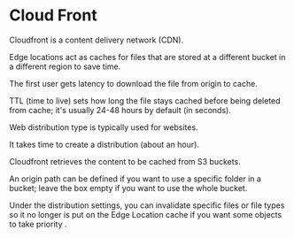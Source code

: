 # Cloud Front
Cloudfront is a content delivery network (CDN).

Edge locations act as caches for files that are stored at a different bucket in a different region to save time.

The first user gets latency to download the file from origin to cache.

TTL (time to live) sets how long the file stays cached before being deleted from cache; it's usually 24-48 hours by default (in seconds).

Web distribution type is typically used for websites.

It takes time to create a distribution (about an hour).

Cloudfront retrieves the content to be cached from S3 buckets.

An origin path can be defined if you want to use a specific folder in a bucket; leave the box empty if you want to use the whole bucket.

Under the distribution settings, you can invalidate specific files or file types so it no longer is put on the Edge Location cache if you want some objects to take priority .


